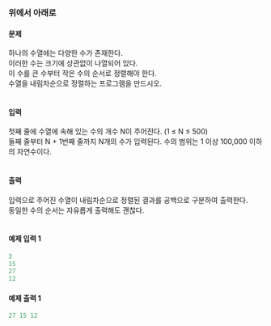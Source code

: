 ### 위에서 아래로  

#### 문제
하나의 수열에는 다양한 수가 존재한다.  
이러한 수는 크기에 상관없이 나열되어 있다.  
이 수를 큰 수부터 작은 수의 순서로 정렬해야 한다.  
수열을 내림차순으로 정렬하는 프로그램을 만드시오.<br/><br/>

#### 입력
첫째 줄에 수열에 속해 있는 수의 개수 N이 주어진다. (1 ≤ N ≤ 500)  
둘째 줄부터 N + 1번째 줄까지 N개의 수가 입력된다. 수의 범위는 1 이상 100,000 이하의 자연수이다.<br/><br/>

#### 출력
입력으로 주어진 수열이 내림차순으로 정렬된 결과를 공백으로 구분하여 출력한다.  
동일한 수의 순서는 자유롭게 출력해도 괜찮다.<br/><br/>

#### 예제 입력 1
```python
3
15
27
12
```

#### 예제 출력 1
```python
27 15 12
```
